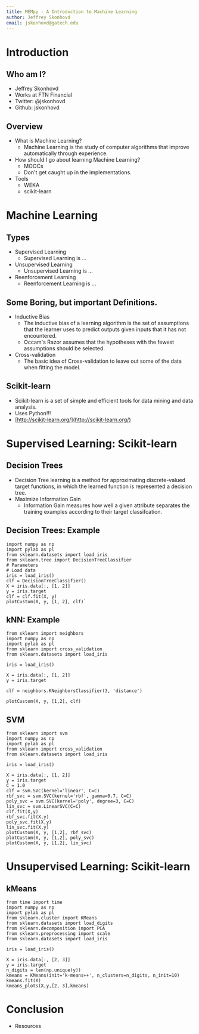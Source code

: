 ```yaml
---
title: MEMpy - A Introduction to Machine Learning
author: Jeffrey Skonhovd
email: jskonhovd@gatech.edu
---
```



# Introduction

## Who am I?
* Jeffrey Skonhovd
* Works at FTN Financial
* Twitter: @jskonhovd
* Github: jskonhovd

## Overview
* What is Machine Learning?
  * Machine Learning is the study of computer algorithms that improve automatically through experience.
* How should I go about learning Machine Learning?
  * MOOCs
  * Don't get caught up in the implementations. 
* Tools
  * WEKA
  * scikit-learn

# Machine Learning
## Types
* Supervised Learning
  * Supervised Learning is ...
* Unsupervised Learning
  * Unsupervised Learning is ...
* Reenforcement Learning
  * Reenforcement Learning is ...
  
## Some Boring, but important Definitions.
* Inductive Bias
  * The inductive bias of a learning algorithm is the set of assumptions that the learner uses to predict outputs given inputs that it has not encountered.
  * Occam's Razor assumes that the hypotheses with the fewest assumptions should be selected.
* Cross-validation
  * The basic idea of Cross-validation to leave out some of the data when fitting the model.

## Scikit-learn
* Scikit-learn is a set of simple and efficient tools for data mining and data analysis.
* Uses Python!!!
* [http://scikit-learn.org/](http://scikit-learn.org/)

# Supervised Learning: Scikit-learn

## Decision Trees
* Decision Tree learning is a method for approximating discrete-valued target functions, in which the learned function is represented a decision tree.
* Maximize Information Gain
  * Information Gain measures how well a given attribute separates the training examples according to their target classifcation.

## Decision Trees: Example
    import numpy as np
    import pylab as pl
    from sklearn.datasets import load_iris
    from sklearn.tree import DecisionTreeClassifier
    # Parameters
    # Load data
    iris = load_iris()
    clf = DecisionTreeClassifier()
    X = iris.data[:, [1, 2]]
    y = iris.target
    clf = clf.fit(X, y)
    plotCustom(X, y, [1, 2], clf)`

## kNN: Example
    from sklearn import neighbors
    import numpy as np
    import pylab as pl
    from sklearn import cross_validation
    from sklearn.datasets import load_iris

    iris = load_iris()

    X = iris.data[:, [1, 2]]
    y = iris.target

    clf = neighbors.KNeighborsClassifier(3, 'distance')

    plotCustom(X, y, [1,2], clf)
  
## SVM
    from sklearn import svm
    import numpy as np
    import pylab as pl
    from sklearn import cross_validation
    from sklearn.datasets import load_iris

    iris = load_iris()

    X = iris.data[:, [1, 2]]
    y = iris.target
    C = 1.0
    clf = svm.SVC(kernel='linear', C=C)
    rbf_svc = svm.SVC(kernel='rbf', gamma=0.7, C=C)
    poly_svc = svm.SVC(kernel='poly', degree=3, C=C)
    lin_svc = svm.LinearSVC(C=C)
    clf.fit(X,y)
    rbf_svc.fit(X,y)
    poly_svc.fit(X,y)
    lin_svc.fit(X,y)
    plotCustom(X, y, [1,2], rbf_svc)
    plotCustom(X, y, [1,2], poly_svc)
    plotCustom(X, y, [1,2], lin_svc)


# Unsupervised Learning: Scikit-learn

## kMeans
	from time import time
	import numpy as np
	import pylab as pl
	from sklearn.cluster import KMeans
	from sklearn.datasets import load_digits
	from sklearn.decomposition import PCA
	from sklearn.preprocessing import scale
	from sklearn.datasets import load_iris

	iris = load_iris()

	X = iris.data[:, [2, 3]]
	y = iris.target
	n_digits = len(np.unique(y))
	kmeans = KMeans(init='k-means++', n_clusters=n_digits, n_init=10)
	kmeans.fit(X)
	kmeans_plots(X,y,[2, 3],kmeans)

# Conclusion

* Resources
